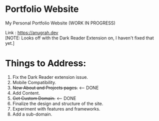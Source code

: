 # Portfolio Website
My Personal Portfolio Website (WORK IN PROGRESS)

Link : https://anugrah.dev   
[NOTE: Looks off with the Dark Reader Extension on, I haven't fixed that yet.]

# Things to Address:
1. Fix the Dark Reader extension issue.
2. Mobile Compatibility.
3. ~~New About and Projects pages.~~ <-- DONE
4. Add Content.
5. ~~Get Custom Domain.~~ <-- DONE
6. Finalize the design and structure of the site.
7. Experiment with features and frameworks.
8. Add a sub-domain.
